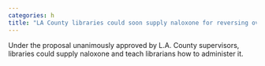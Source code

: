 ```yaml
---
categories: h
title: "LA County libraries could soon supply naloxone for reversing overdoses"
---
```

Under the proposal unanimously approved by L.A. County supervisors, libraries could supply naloxone and teach librarians how to administer it.